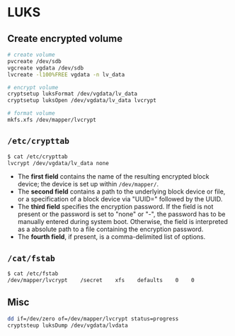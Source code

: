 # LUKS

## Create encrypted volume

```sh
# create volume
pvcreate /dev/sdb
vgcreate vgdata /dev/sdb
lvcreate -l100%FREE vgdata -n lv_data

# encrypt volume
cryptsetup luksFormat /dev/vgdata/lv_data
cryptsetup luksOpen /dev/vgdata/lv_data lvcrypt

# format volume
mkfs.xfs /dev/mapper/lvcrypt
```

## `/etc/crypttab`

```sh
$ cat /etc/crypttab
lvcrypt	/dev/vgdata/lv_data	none
```

* The **first field** contains the name of the resulting encrypted block device; the device is set up within `/dev/mapper/`.
* The **second field** contains a path to the underlying block device or file, or a specification of a block device via "UUID=" followed by the UUID.
* The **third field** specifies the encryption password. If the field is not present or the password is set to "none" or "-", the password has to be manually entered during system boot. Otherwise, the field is interpreted as a absolute path to a file containing the encryption password.
* The **fourth field**, if present, is a comma-delimited list of options.

## `/cat/fstab`

```sh
$ cat /etc/fstab
/dev/mapper/lvcrypt    /secret    xfs    defaults    0    0
```

## Misc

```sh
dd if=/dev/zero of=/dev/mapper/lvcrypt status=progress
cryptsteup luksDump /dev/vgdata/lvdata
```
